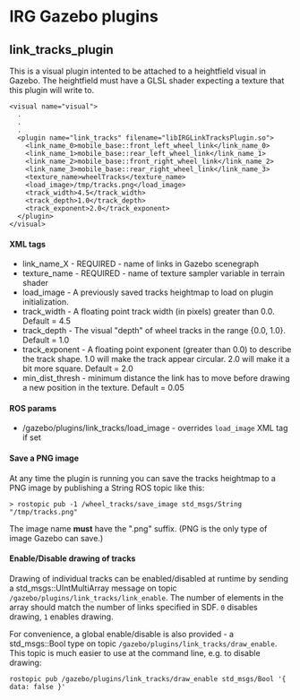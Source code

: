 IRG Gazebo plugins
==================================
link_tracks_plugin
-------------------
This is a visual plugin intented to be attached to a heightfield visual in Gazebo. 
The heightfield must have a GLSL shader expecting a texture that this plugin will
write to. 

```
<visual name="visual">
  .
  .
  .
  <plugin name="link_tracks" filename="libIRGLinkTracksPlugin.so">
    <link_name_0>mobile_base::front_left_wheel_link</link_name_0>
    <link_name_1>mobile_base::rear_left_wheel_link</link_name_1>
    <link_name_2>mobile_base::front_right_wheel_link</link_name_2>
    <link_name_3>mobile_base::rear_right_wheel_link</link_name_3>
    <texture_name>wheelTracks</texture_name>
    <load_image>/tmp/tracks.png</load_image>
    <track_width>4.5</track_width>
    <track_depth>1.0</track_depth>
    <track_exponent>2.0</track_exponent>
  </plugin>
</visual>
```

#### XML tags
 - link_name_X - REQUIRED - name of links in Gazebo scenegraph
 - texture_name - REQUIRED - name of texture sampler variable in terrain shader
 - load_image - A previously saved tracks heightmap to load on plugin initialization.
 - track_width - A floating point track width (in pixels) greater than 0.0. Default = 4.5
 - track_depth - The visual "depth" of wheel tracks in the range {0.0, 1.0}. Default = 1.0
 - track_exponent - A floating point exponent (greater than 0.0) to describe the track shape. 1.0 will make the track appear circular. 2.0 will make it a bit more square. Default = 2.0
 - min_dist_thresh - minimum distance the link has to move before drawing a new position in the texture. Default = 0.05

#### ROS params
 - /gazebo/plugins/link_tracks/load_image - overrides `load_image` XML tag if set
 
#### Save a PNG image
At any time the plugin is running you can save the tracks heightmap to a PNG image by publishing a String ROS topic like this:
```
> rostopic pub -1 /wheel_tracks/save_image std_msgs/String "/tmp/tracks.png"
```
The image name **must** have the ".png" suffix. (PNG is the only type of image Gazebo can save.)

#### Enable/Disable drawing of tracks
Drawing of individual tracks can be enabled/disabled at runtime by sending a std_msgs::UIntMultiArray 
message on topic `/gazebo/plugins/link_tracks/link_enable`. The number of elements in the array should match
the number of links specified in SDF. `0` disables drawing, `1` enables drawing. 

For convenience, a global enable/disable is also provided - a std_msgs::Bool type on topic 
`/gazebo/plugins/link_tracks/draw_enable`. This topic is much easier to use at the command line, e.g.
to disable drawing:
```
rostopic pub /gazebo/plugins/link_tracks/draw_enable std_msgs/Bool '{ data: false }'
```



